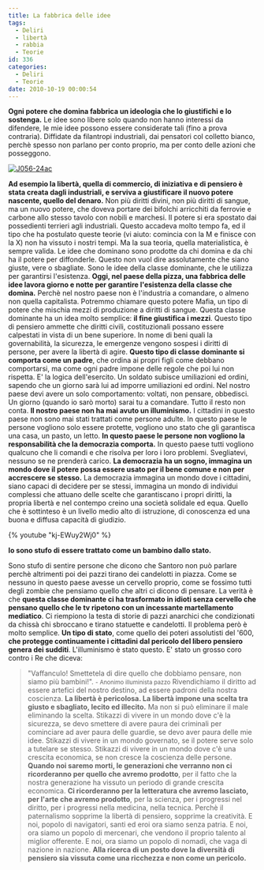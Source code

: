 ```yaml
---
title: La fabbrica delle idee
tags:
  - Deliri
  - libertà
  - rabbia
  - Teorie
id: 336
categories:
  - Deliri
  - Teorie
date: 2010-10-19 00:00:54
---
```


**Ogni potere che domina fabbrica un ideologia che lo giustifichi e lo sostenga.**
Le idee sono libere solo quando non hanno interessi da difendere, le mie idee possono essere considerate tali (fino a prova contraria).
Diffidate da filantropi industriali, dai pensatori col colletto bianco, perchè spesso non parlano per conto proprio, ma per conto delle azioni che posseggono.

[![](/uploads/2010/10/2006_v_for_vendetta_036.jpg "J056-24ac")](/uploads/2010/10/2006_v_for_vendetta_036.jpg)

**Ad esempio la libertà, quella di commercio, di iniziativa e di pensiero è stata creata dagli industriali, e serviva a giustificare il nuovo potere nascente, quello del denaro.** Non più diritti divini, non più diritti di sangue, ma un nuovo potere, che doveva portare dei bifolchi arricchiti da ferrovie e carbone allo stesso tavolo con nobili e marchesi. Il potere si era spostato dai possedienti terrieri agli industriali.
Questo accadeva molto tempo fa, ed il tipo che ha postulato queste teorie (vi aiuto: comincia con la M e finisce con la X) non ha vissuto i nostri tempi.
Ma la sua teoria, quella materialistica, è sempre valida. Le idee che dominano sono prodotte da chi domina e da chi ha il potere per diffonderle. Questo non vuol dire assolutamente che siano giuste, vere o sbagliate. Sono le idee della classe dominante, che le utilizza per garantirsi l'esistenza.
**Oggi, nel paese della pizza, una fabbrica delle idee lavora giorno e notte per garantire l'esistenza della classe che domina.**
Perchè nel nostro paese non è l'industria a comandare, o almeno non quella capitalista.
Potremmo chiamare questo potere Mafia, un tipo di potere che mischia mezzi di produzione a diritti di sangue.
Questa classe dominante ha un idea molto semplice: **il fine giustifica i mezzi**.
Questo tipo di pensiero ammette che diritti civili, costituzionali possano essere calpestati in vista di un bene superiore.
In nome di beni quali la governabilità, la sicurezza, le emergenze vengono sospesi i diritti di persone, per avere la libertà di agire.
**Questo tipo di classe dominante si comporta come un padre**, che ordina ai propri figli come debbano comportarsi, ma come ogni padre impone delle regole che poi lui non rispetta.
E' la logica dell'esercito. Un soldato subisce umiliazioni ed ordini, sapendo che un giorno sarà lui ad imporre umiliazioni ed ordini. Nel nostro paese devi avere un solo comportamento: voltati, non pensare, obbedisci. Un giorno (quando io sarò morto) sarai tu a comandare. Tutto il resto non conta.
**Il nostro paese non ha mai avuto un illuminismo.**
I cittadini in questo paese non sono mai stati trattati come persone adulte. 
In questo paese le persone vogliono solo essere protette, vogliono uno stato che gli garantisca una casa, un pasto, un letto.
**In questo paese le persone non vogliono la responsabilità che la democrazia comporta.**
In questo paese tutti vogliono qualcuno che li comandi e che risolva per loro i loro problemi.
Svegliatevi, nessuno se ne prenderà carico.
**La democrazia ha un sogno, immagina un mondo dove il potere possa essere usato per il bene comune e non per accrescere se stesso.**
La democrazia immagina un mondo dove i cittadini, siano capaci di decidere per se stessi, immagina un mondo di individui complessi che attuano delle scelte che garantiscano i propri diritti, la propria libertà e nel contempo creino una società solidale ed equa.
Quello che è sottinteso è un livello medio alto di istruzione, di conoscenza ed una buona e diffusa capacità di giudizio.

{% youtube "kj-EWuy2Wj0" %}

**Io sono stufo di essere trattato come un bambino dallo stato.**

Sono stufo di sentire persone che dicono che Santoro non può parlare perchè altrimenti poi dei pazzi tirano dei candelotti in piazza.
Come se nessuno in questo paese avesse un cervello proprio, come se fossimo tutti degli zombie che pensiamo quello che altri ci dicono di pensare.
La verità è che **questa classe dominante ci ha trasformato in idioti senza cervello che pensano quello che le tv ripetono con un incessante martellamento mediatico**. Ci riempiono la testa di storie di pazzi anarchici che condizionati da chissà chi sbroccano e tirano statuette e candelotti.
Il problema però è molto semplice. **Un tipo di stato**, come quello dei poteri assolutisti del '600, **che protegge continuamente i cittadini dal pericolo del libero pensiero genera dei sudditi**.
L'illuminismo è stato questo. E' stato un grosso coro contro i Re che diceva: 
> "Vaffanculo! Smettetela di dire quello che dobbiamo pensare, non siamo più bambini!".
> <small>- Anonimo illuminista pazzo</small>
Rivendichiamo il diritto ad essere artefici del nostro destino, ad essere padroni della nostra coscienza.
**La libertà è pericolosa. La libertà impone una scelta tra giusto e sbagliato, lecito ed illecito.**
Ma non si può eliminare il male eliminando la scelta.
Stikazzi di vivere in un mondo dove c'è la sicurezza, se devo smettere di avere paura dei criminali per cominciare ad aver paura delle guardie, se devo aver paura delle mie idee.
Stikazzi di vivere in un mondo governato, se il potere serve solo a tutelare se stesso.
Stikazzi di vivere in un mondo dove c'è una crescita economica, se non cresce la coscienza delle persone.
**Quando noi saremo morti, le generazioni che verranno non ci ricorderanno per quello che avremo prodotto**, per il fatto che la nostra generazione ha vissuto un periodo di grande crescita economica.
**Ci ricorderanno per la letteratura che avremo lasciato, per l'arte che avremo prodotto**, per la scienza, per i progressi nel diritto, per i progressi nella medicina, nella tecnica.
Perchè il paternalismo sopprime la libertà di pensiero, sopprime la creatività.
E noi, popolo di navigatori, santi ed eroi ora siamo senza patria.
E noi, ora siamo un popolo di mercenari, che vendono il proprio talento al miglior offerente.
E noi, ora siamo un popolo di nomadi, che vaga di nazione in nazione.
**Alla ricerca di un posto dove la diversità di pensiero sia vissuta come una ricchezza e non come un pericolo.**